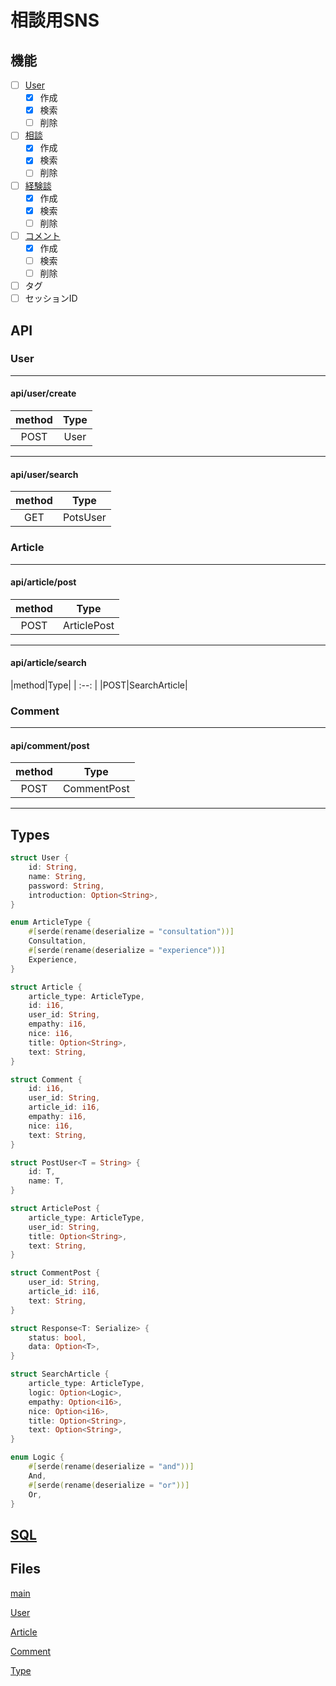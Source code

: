 # 相談用SNS

## 機能

- [ ] [User](#user)
  - [x] 作成
  - [x] 検索
  - [ ] 削除
- [ ] [相談](#article)
  - [x] 作成
  - [x] 検索
  - [ ] 削除
- [ ] [経験談](#article)
  - [x] 作成
  - [x] 検索
  - [ ] 削除
- [ ] [コメント](#comment)
  - [x] 作成
  - [ ] 検索
  - [ ] 削除
- [ ] タグ
- [ ] セッションID

## API

### User

---

#### api/user/create

|method|Type|
| :--: | :--: |
| POST | User|

---

#### api/user/search

|method|Type|
| :--: |:--:|
|GET|PotsUser|

### Article

---

#### api/article/post

|method|Type|
| :--: | :--: |
|POST| ArticlePost|

---

#### api/article/search

|method|Type|
| :--: |
|POST|SearchArticle|

<!-- |name|type|
| :--: | :--: |
|<span style="color: red; ">type</span>|experience or consultation|
|logic| and or or|
|empathy|i16|
|nice|i16|
|title|String|
|text|String| -->

### Comment

---

#### api/comment/post

|method|Type|
| :--: | :--: |
| POST | CommentPost|

---

## Types

``` rust
struct User {
    id: String,
    name: String,
    password: String,
    introduction: Option<String>,
}

enum ArticleType {
    #[serde(rename(deserialize = "consultation"))]
    Consultation,
    #[serde(rename(deserialize = "experience"))]
    Experience,
}

struct Article {
    article_type: ArticleType,
    id: i16,
    user_id: String,
    empathy: i16,
    nice: i16,
    title: Option<String>,
    text: String,
}

struct Comment {
    id: i16,
    user_id: String,
    article_id: i16,
    empathy: i16,
    nice: i16,
    text: String,
}

struct PostUser<T = String> {
    id: T,
    name: T,
}

struct ArticlePost {
    article_type: ArticleType,
    user_id: String,
    title: Option<String>,
    text: String,
}

struct CommentPost {
    user_id: String,
    article_id: i16,
    text: String,
}

struct Response<T: Serialize> {
    status: bool,
    data: Option<T>,
}

struct SearchArticle {
    article_type: ArticleType,
    logic: Option<Logic>,
    empathy: Option<i16>,
    nice: Option<i16>,
    title: Option<String>,
    text: Option<String>,
}

enum Logic {
    #[serde(rename(deserialize = "and"))]
    And,
    #[serde(rename(deserialize = "or"))]
    Or,
}
```

## [SQL](migrations/20240326061154_migrate.sql)

## Files

[main](src/main.rs)

[User](src/user.rs)

[Article](src/article.rs)

[Comment](src/comment.rs)

[Type](src/types.rs)
